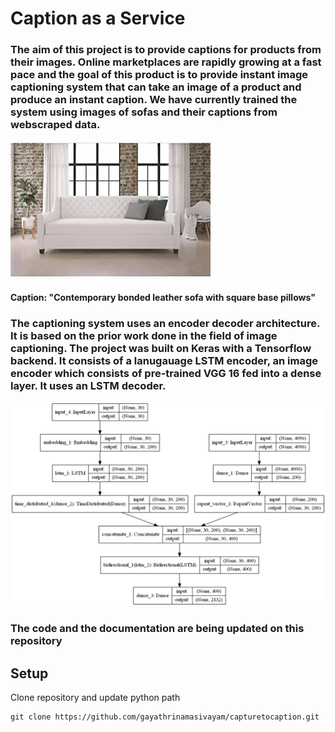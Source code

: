 # Caption as a Service

### The aim of this project is to provide captions for products from their images. Online marketplaces are rapidly growing at a fast pace and the goal of this product is to provide instant image captioning system that can take an image of a product and produce an instant caption. We have currently trained the system using images of sofas and their captions from webscraped data.

![Contemporary bonded leather sofa with square base pillows](/download.png)
#### Caption: "Contemporary bonded leather sofa with square base pillows"

### The captioning system uses an encoder decoder architecture. It is based on the prior work done in the field of image captioning. The project was built on Keras with a Tensorflow backend. It consists of a lanugauage LSTM encoder, an image encoder which consists of pre-trained VGG 16 fed into a dense layer. It uses an LSTM decoder.

![Model](/model.png)

### The code and the documentation are being updated on this repository

## Setup
Clone repository and update python path
```
git clone https://github.com/gayathrinamasivayam/capturetocaption.git

```
